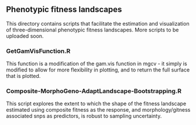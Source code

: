## Phenotypic fitness landscapes
This directory contains scripts that facilitate the estimation and visualization of three-dimensional phenotypic fitness landscapes. More scripts to be uploaded soon. 

### GetGamVisFunction.R
This function is a modification of the gam.vis function in mgcv - it simply is modified to allow for more flexibility in plotting, and to return the full surface that is plotted. 

### Composite-MorphoGeno-AdaptLandscape-Bootstrapping.R
This script explores the extent to which the shape of the fitness landscape estimated using composite fitness as the response, and morphology/gitness associated snps as predictors, is robust to sampling uncertainty.
